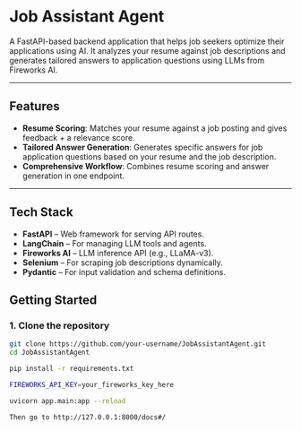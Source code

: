 # Job Assistant Agent

A FastAPI-based backend application that helps job seekers optimize their applications using AI. It analyzes your resume against job descriptions and generates tailored answers to application questions using LLMs from Fireworks AI.

---

## Features

- **Resume Scoring**: Matches your resume against a job posting and gives feedback + a relevance score.
- **Tailored Answer Generation**: Generates specific answers for job application questions based on your resume and the job description.
- **Comprehensive Workflow**: Combines resume scoring and answer generation in one endpoint.

---

## Tech Stack

- **FastAPI** – Web framework for serving API routes.
- **LangChain** – For managing LLM tools and agents.
- **Fireworks AI** – LLM inference API (e.g., LLaMA-v3).
- **Selenium** – For scraping job descriptions dynamically.
- **Pydantic** – For input validation and schema definitions.

## Getting Started

### 1. Clone the repository

```bash
git clone https://github.com/your-username/JobAssistantAgent.git
cd JobAssistantAgent

pip install -r requirements.txt

FIREWORKS_API_KEY=your_fireworks_key_here

uvicorn app.main:app --reload

Then go to http://127.0.0.1:8000/docs#/